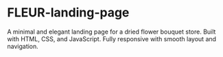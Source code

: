 # FLEUR-landing-page
A minimal and elegant landing page for a dried flower bouquet store. Built with HTML, CSS, and JavaScript. Fully responsive with smooth layout and navigation.
